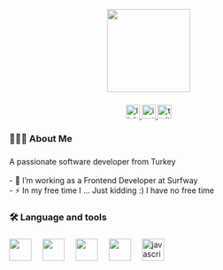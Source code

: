 <div align="center">
  <img height="150" src="https://camo.githubusercontent.com/62da68eb62b1e5f175f7d1f0191dd89a653d7908feb22d37d4a0ab07365d6791/68747470733a2f2f6d656469612e67697068792e636f6d2f6d656469612f4d3967624264396e6244724f5475314d71782f67697068792e676966"  />
</div>

###

<div align="center">
  <a href="https://linkedin.com/in/yunusdogru" target="_blank">
    <img src="https://img.shields.io/static/v1?message=LinkedIn&logo=linkedin&label=&color=4682A9&logoColor=white&labelColor=&style=for-the-badge" height="25" alt="linkedin logo"  />
  </a>
  <a href="https://instagram.com/_yunusdogru" target="_blank">
    <img src="https://img.shields.io/static/v1?message=Instagram&logo=instagram&label=&color=974EC3&logoColor=white&labelColor=&style=for-the-badge" height="25" alt="instagram logo"  />
  </a>
  <a href="https://twitter.com/YunusDogru_" target="_blank">
    <img src="https://img.shields.io/static/v1?message=Twitter&logo=twitter&label=&color=4682A9&logoColor=white&labelColor=&style=for-the-badge" height="25" alt="twitter logo"  />
  </a>
</div>

###

<h3 align="left">👨🏻‍💻  About Me</h3>

###

<p align="left">A passionate software developer from Turkey<br><br>- 🔭 I’m working as a Frontend Developer at Surfway<br>- ⚡ In my free time I ... Just kidding :) I have no free time</p>

###

<h3 align="left">🛠 Language and tools</h3>

###

<div align="left">
  
  <img src="https://cdn.jsdelivr.net/gh/devicons/devicon@latest/icons/c/c-original.svg"   height="40"/>
  <img width="12" />  
  <img src="https://cdn.jsdelivr.net/gh/devicons/devicon@latest/icons/cplusplus/cplusplus-original.svg"  height="40"/>
  <img width="12" />
  <img src="https://cdn.jsdelivr.net/gh/devicons/devicon@latest/icons/java/java-original.svg"   height="40"/>
  <img width="12" />
  <img src="https://cdn.jsdelivr.net/gh/devicons/devicon@latest/icons/python/python-original.svg"   height="40"/>
  <img width="12" />
  <img src="https://cdn.jsdelivr.net/gh/devicons/devicon/icons/javascript/javascript-original.svg" height="40" alt="javascript logo"  />
  <img width="12" />
</div>

###
